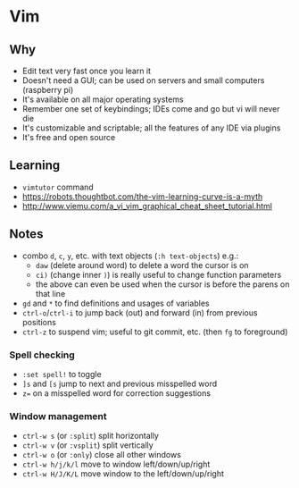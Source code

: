 # Vim

## Why
- Edit text very fast once you learn it
- Doesn't need a GUI; can be used on servers and small computers (raspberry pi)
- It's available on all major operating systems
- Remember one set of keybindings; IDEs come and go but vi will never die
- It's customizable and scriptable; all the features of any IDE via plugins
- It's free and open source

## Learning
- `vimtutor` command
- <https://robots.thoughtbot.com/the-vim-learning-curve-is-a-myth>
- <http://www.viemu.com/a_vi_vim_graphical_cheat_sheet_tutorial.html>

## Notes
- combo `d`, `c`, `y`, etc. with text objects (`:h text-objects`) e.g.:
  - `daw` (delete around word) to delete a word the cursor is on
  - `ci)` (change inner `)`) is really useful to change function parameters
  - the above can even be used when the cursor is before the parens on that line
- `gd` and `*` to find definitions and usages of variables
- `ctrl-o`/`ctrl-i` to jump back (out) and forward (in) from previous positions
- `ctrl-z` to suspend vim; useful to git commit, etc. (then `fg` to foreground)

### Spell checking
- `:set spell!` to toggle
- `]s` and `[s` jump to next and previous misspelled word
- `z=` on a misspelled word for correction suggestions

### Window management
- `ctrl-w s` (or `:split`) split horizontally
- `ctrl-w v` (or `:vsplit`) split vertically
- `ctrl-w o` (or `:only`) close all other windows
- `ctrl-w h/j/k/l` move to window left/down/up/right
- `ctrl-w H/J/K/L` move window to the left/down/up/right
